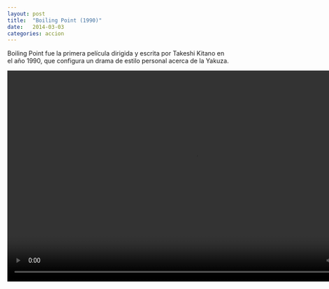 ```yaml
---
layout: post
title:  "Boiling Point (1990)"
date:   2014-03-03
categories: accion
---
```

Boiling Point fue la primera película dirigida y escrita por Takeshi Kitano en el año 1990, que configura un drama de estilo personal acerca de la Yakuza.


<div class="text-center">
<video class="center" id="player1" width="854" height="480">
        <source src="/media/bpoint/bpoint.avi" type="video/mp4" title="mp4">
     <!--   <track kind="subtitles" src="/sample/mediaelement.srt" srclang="es" /> -->
</video>
</div>



